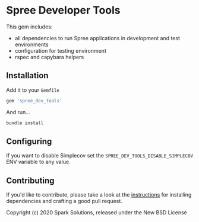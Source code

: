 # Spree Developer Tools

This gem includes:

* all dependencies to run Spree applications in development and test environments
* configuration for testing environment
* rspec and capybara helpers

## Installation

Add it to your `Gemfile`

```ruby
gem 'spree_dev_tools'
```

And run...

```bash
bundle install
```

## Configuring

If you want to disable Simplecov set the `SPREE_DEV_TOOLS_DISABLE_SIMPLECOV` ENV variable to any value.

## Contributing

If you'd like to contribute, please take a look at the
[instructions](CONTRIBUTING.md) for installing dependencies and crafting a good
pull request.

Copyright (c) 2020 Spark Solutions, released under the New BSD License
